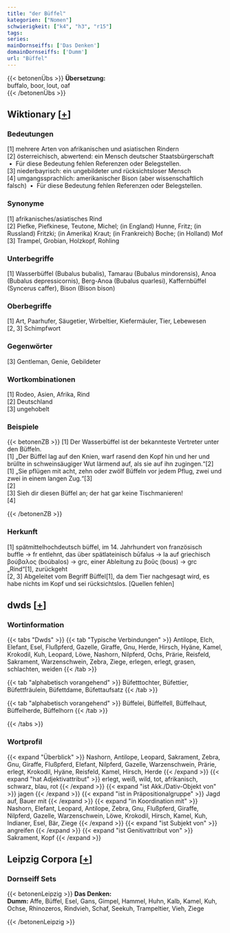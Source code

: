 ```yaml
---
title: "der Büffel"
kategorien: ["Nomen"]
schwierigkeit: ["k4", "h3", "r15"]
tags:
series:
mainDornseiffs: ['Das Denken']
domainDornseiffs: ['Dumm']
url: "Büffel"
---
```


{{< betonenÜbs >}}
**Übersetzung:**  
buffalo, boor, lout, oaf  
{{< /betonenÜbs >}}

## Wiktionary [[+](https://de.wiktionary.org/wiki/Büffel)]

### Bedeutungen
[1] mehrere Arten von afrikanischen und asiatischen Rindern  
[2] österreichisch, abwertend: ein Mensch deutscher Staatsbürgerschaft  •  Für diese Bedeutung fehlen Referenzen oder Belegstellen.  
[3] niederbayrisch: ein ungebildeter und rücksichtsloser Mensch  
[4] umgangssprachlich: amerikanischer Bison (aber wissenschaftlich falsch)  •  Für diese Bedeutung fehlen Referenzen oder Belegstellen.  

### Synonyme
[1] afrikanisches/asiatisches Rind  
[2] Piefke, Piefkinese, Teutone, Michel; (in England) Hunne, Fritz; (in Russland) Fritzki; (in Amerika) Kraut; (in Frankreich) Boche; (in Holland) Mof  
[3] Trampel, Grobian, Holzkopf, Rohling  

### Unterbegriffe
[1] Wasserbüffel (Bubalus bubalis), Tamarau (Bubalus mindorensis), Anoa (Bubalus depressicornis), Berg-Anoa (Bubalus quarlesi), Kaffernbüffel (Syncerus caffer), Bison (Bison bison)  

### Oberbegriffe
[1] Art, Paarhufer, Säugetier, Wirbeltier, Kiefermäuler, Tier, Lebewesen  
[2, 3] Schimpfwort  

### Gegenwörter
[3] Gentleman, Genie, Gebildeter  

### Wortkombinationen
[1] Rodeo, Asien, Afrika, Rind  
[2] Deutschland  
[3] ungehobelt  

### Beispiele
{{< betonenZB >}}
[1] Der Wasserbüffel ist der bekannteste Vertreter unter den Büffeln.  
[1] „Der Büffel lag auf den Knien, warf rasend den Kopf hin und her und brüllte in schweinsäugiger Wut lärmend auf, als sie auf ihn zugingen.“[2]  
[1] „Sie pflügen mit acht, zehn oder zwölf Büffeln vor jedem Pflug, zwei und zwei in einem langen Zug.“[3]  
[2]  
[3] Sieh dir diesen Büffel an; der hat gar keine Tischmanieren!  
[4]  

{{< /betonenZB >}}
### Herkunft
[1] spätmittelhochdeutsch büffel, im 14. Jahrhundert von französisch buffle → fr entlehnt, das über spätlateinisch būfalus → la auf griechisch βούβαλος (boúbalos) → grc, einer Ableitung zu βοῦς (bous) → grc „Rind“[1], zurückgeht  
[2, 3] Abgeleitet vom Begriff Büffel[1], da dem Tier nachgesagt wird, es habe nichts im Kopf und sei rücksichtslos. [Quellen fehlen]  



## dwds [[+](https://www.dwds.de/wb/Büffel)]

### Wortinformation
{{< tabs "Dwds" >}}
{{< tab "Typische Verbindungen" >}}
Antilope, Elch, Elefant, Esel, Flußpferd, Gazelle, Giraffe, Gnu, Herde, Hirsch, Hyäne, Kamel, Krokodil, Kuh, Leopard, Löwe, Nashorn, Nilpferd, Ochs, Prärie, Reisfeld, Sakrament, Warzenschwein, Zebra, Ziege, erlegen, erlegt, grasen, schlachten, weiden
{{< /tab >}}

{{< tab "alphabetisch vorangehend" >}}
Büfetttochter, Büfettier, Büfettfräulein, Büfettdame, Büfettaufsatz
{{< /tab >}}

{{< tab "alphabetisch vorangehend" >}}
Büffelei, Büffelfell, Büffelhaut, Büffelherde, Büffelhorn
{{< /tab >}}

{{< /tabs >}}

### Wortprofil
{{< expand "Überblick" >}} Nashorn, Antilope, Leopard, Sakrament, Zebra, Gnu, Giraffe, Flußpferd, Elefant, Nilpferd, Gazelle, Warzenschwein, Prärie, erlegt, Krokodil, Hyäne, Reisfeld, Kamel, Hirsch, Herde {{< /expand >}}
{{< expand "hat Adjektivattribut" >}} erlegt, weiß, wild, tot, afrikanisch, schwarz, blau, rot {{< /expand >}}
{{< expand "ist Akk./Dativ-Objekt von" >}} jagen {{< /expand >}}
{{< expand "ist in Präpositionalgruppe" >}} Jagd auf, Bauer mit {{< /expand >}}
{{< expand "in Koordination mit" >}} Nashorn, Elefant, Leopard, Antilope, Zebra, Gnu, Flußpferd, Giraffe, Nilpferd, Gazelle, Warzenschwein, Löwe, Krokodil, Hirsch, Kamel, Kuh, Indianer, Esel, Bär, Ziege {{< /expand >}}
{{< expand "ist Subjekt von" >}} angreifen {{< /expand >}}
{{< expand "ist Genitivattribut von" >}} Sakrament, Kopf {{< /expand >}}

## Leipzig Corpora [[+](https://corpora.uni-leipzig.de/en/res?word=Büffel&corpusId=deu_newscrawl-public_2018)]

### Dornseiff Sets
{{< betonenLeipzig >}}
**Das Denken:**  
**Dumm:** Affe, Büffel, Esel, Gans, Gimpel, Hammel, Huhn, Kalb, Kamel, Kuh, Ochse, Rhinozeros, Rindvieh, Schaf, Seekuh, Trampeltier, Vieh, Ziege  

{{< /betonenLeipzig >}}
